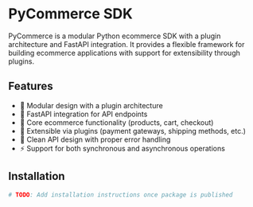# PyCommerce SDK

PyCommerce is a modular Python ecommerce SDK with a plugin architecture and FastAPI integration. It provides a flexible framework for building ecommerce applications with support for extensibility through plugins.

## Features

- 🧩 Modular design with a plugin architecture
- 🚀 FastAPI integration for API endpoints
- 🛒 Core ecommerce functionality (products, cart, checkout)
- 🔌 Extensible via plugins (payment gateways, shipping methods, etc.)
- 📝 Clean API design with proper error handling
- ⚡ Support for both synchronous and asynchronous operations

## Installation

```bash
# TODO: Add installation instructions once package is published
